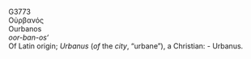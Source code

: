 G3773  
Οὐρβανός  
Ourbanos  
*oor-ban-os‘*  
Of Latin origin; *Urbanus* (*of* the *city*, “urbane”), a Christian: -
Urbanus.  

